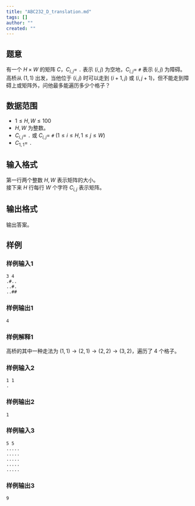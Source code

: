 ```yaml
---
title: "ABC232_D_translation.md"
tags: []
author: ""
created: ""
---
```


## 题意

有一个 $H \times W$ 的矩阵 $C$，$C_{i,j}=$ `.` 表示 $(i,j)$ 为空地，$C_{i,j}=$ `#` 表示 $(i,j)$ 为障碍。  
高桥从 $(1,1)$ 出发，当他位于 $(i,j)$ 时可以走到 $(i+1,j)$ 或 $(i,j+1)$，但不能走到障碍上或矩阵外，问他最多能遍历多少个格子？

## 数据范围

- $1 \le H,W \le 100$
- $H,W$ 为整数。
- $C_{i,j}=$ `.` 或 $C_{i,j}=$ `#` $(1 \le i \le H,1 \le j \le W)$
- $C_{1,1}=$ `.`

## 输入格式

第一行两个整数 $H,W$ 表示矩阵的大小。  
接下来 $H$ 行每行 $W$ 个字符 $C_{i,j}$ 表示矩阵。

## 输出格式

输出答案。

## 样例

### 样例输入1

```plain
3 4
.#..
..#.
..##

```

### 样例输出1

```plain
4

```

### 样例解释1

高桥的其中一种走法为 $(1,1)\to(2,1)\to(2,2)\to(3,2)$，遍历了 $4$ 个格子。

### 样例输入2

```plain
1 1
.

```

### 样例输出2

```plain
1

```

### 样例输入3

```plain
5 5
.....
.....
.....
.....
.....

```

### 样例输出3

```plain
9

```

